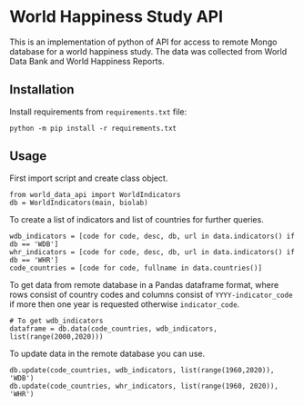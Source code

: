 # World Happiness Study API

This is an implementation of python of API for access to remote Mongo database for a world happiness study.
The data was collected from World Data Bank and World Happiness Reports.

## Installation

Install requirements from `requirements.txt` file:

    python -m pip install -r requirements.txt

## Usage

First import script and create class object.

    from world_data_api import WorldIndicators
    db = WorldIndicators(main, biolab)

To create a list of indicators and list of countries for further queries.

    wdb_indicators = [code for code, desc, db, url in data.indicators() if db == 'WDB']
    whr_indicators = [code for code, desc, db, url in data.indicators() if db == 'WHR']
    code_countries = [code for code, fullname in data.countries()]

To get data from remote database in a Pandas dataframe format, where rows consist of country codes and columns consist
of `YYYY-indicator_code` if more then one year is requested otherwise `indicator_code`.
    
    # To get wdb_indicators
    dataframe = db.data(code_countries, wdb_indicators, list(range(2000,2020)))

To update data in the remote database you can use.

    db.update(code_countries, wdb_indicators, list(range(1960,2020)), 'WDB')
    db.update(code_countries, whr_indicators, list(range(1960, 2020)), 'WHR')
    
